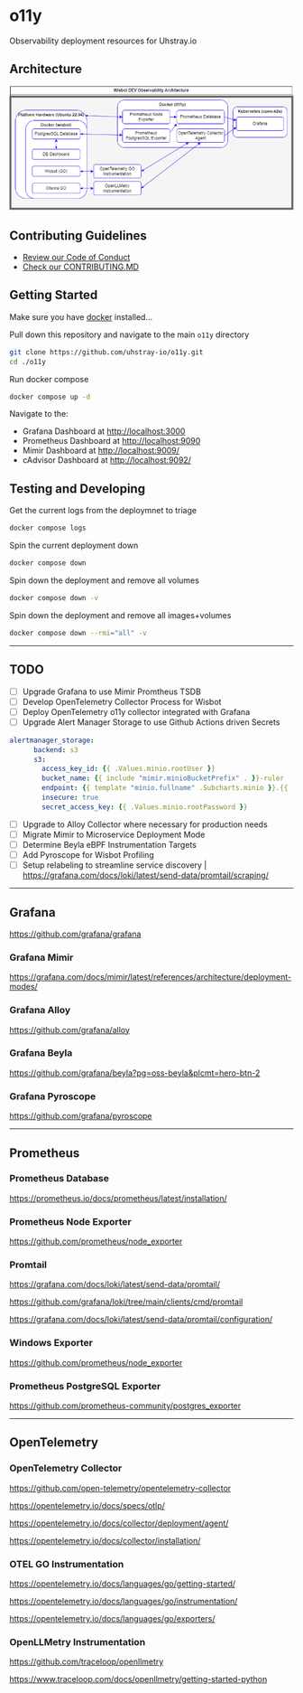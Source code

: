 # o11y
Observability deployment resources for Uhstray.io

## Architecture

![Observability Architecture](observability.drawio.png)

## Contributing Guidelines

- [Review our Code of Conduct](https://www.uhstray.io/en/code-of-conduct)
- [Check our CONTRIBUTING.MD](./CONTRIBUTING.md)

## Getting Started

Make sure you have [docker](https://docs.docker.com/engine/install/) installed...

Pull down this repository and navigate to the main `o11y` directory

```bash
git clone https://github.com/uhstray-io/o11y.git
cd ./o11y
```

Run docker compose

```bash
docker compose up -d
```

Navigate to the:

- Grafana Dashboard at [http://localhost:3000](http://localhost:3000)
- Prometheus Dashboard at [http://localhost:9090](http://localhost:9090)
- Mimir Dashboard at [http://localhost:9009/](http://localhost:9009/)
- cAdvisor Dashboard at [http://localhost:9092/](http://localhost:9092/)

## Testing and Developing

Get the current logs from the deploymnet to triage

```bash
docker compose logs
```

Spin the current deployment down

```bash
docker compose down
```

Spin down the deployment and remove all volumes

```bash
docker compose down -v
```

Spin down the deployment and remove all images+volumes

```bash
docker compose down --rmi="all" -v
```

---

## TODO

- [ ] Upgrade Grafana to use Mimir Promtheus TSDB
- [ ] Develop OpenTelemetry Collector Process for Wisbot
- [ ] Deploy OpenTelemetry o11y collector integrated with Grafana
- [ ] Upgrade Alert Manager Storage to use Github Actions driven Secrets
  
```yaml
alertmanager_storage:
      backend: s3
      s3:
        access_key_id: {{ .Values.minio.rootUser }}
        bucket_name: {{ include "mimir.minioBucketPrefix" . }}-ruler
        endpoint: {{ template "minio.fullname" .Subcharts.minio }}.{{ .Release.Namespace }}.svc:{{ .Values.minio.service.port }}
        insecure: true
        secret_access_key: {{ .Values.minio.rootPassword }}
```

- [ ] Upgrade to Alloy Collector where necessary for production needs
- [ ] Migrate Mimir to Microservice Deployment Mode
- [ ] Determine Beyla eBPF Instrumentation Targets
- [ ] Add Pyroscope for Wisbot Profiling
- [ ] Setup relabeling to streamline service discovery | https://grafana.com/docs/loki/latest/send-data/promtail/scraping/

---

## Grafana

https://github.com/grafana/grafana

### Grafana Mimir

https://grafana.com/docs/mimir/latest/references/architecture/deployment-modes/

### Grafana Alloy

https://github.com/grafana/alloy

### Grafana Beyla

https://github.com/grafana/beyla?pg=oss-beyla&plcmt=hero-btn-2

### Grafana Pyroscope

https://github.com/grafana/pyroscope

---

## Prometheus

### Prometheus Database

https://prometheus.io/docs/prometheus/latest/installation/

### Prometheus Node Exporter

https://github.com/prometheus/node_exporter

### Promtail

https://grafana.com/docs/loki/latest/send-data/promtail/

https://github.com/grafana/loki/tree/main/clients/cmd/promtail

https://grafana.com/docs/loki/latest/send-data/promtail/configuration/

### Windows Exporter

https://github.com/prometheus/node_exporter

### Prometheus PostgreSQL Exporter

https://github.com/prometheus-community/postgres_exporter

---

## OpenTelemetry

### OpenTelemetry Collector

https://github.com/open-telemetry/opentelemetry-collector

https://opentelemetry.io/docs/specs/otlp/

https://opentelemetry.io/docs/collector/deployment/agent/

https://opentelemetry.io/docs/collector/installation/

### OTEL GO Instrumentation

https://opentelemetry.io/docs/languages/go/getting-started/

https://opentelemetry.io/docs/languages/go/instrumentation/

https://opentelemetry.io/docs/languages/go/exporters/

### OpenLLMetry Instrumentation

https://github.com/traceloop/openllmetry

https://www.traceloop.com/docs/openllmetry/getting-started-python
